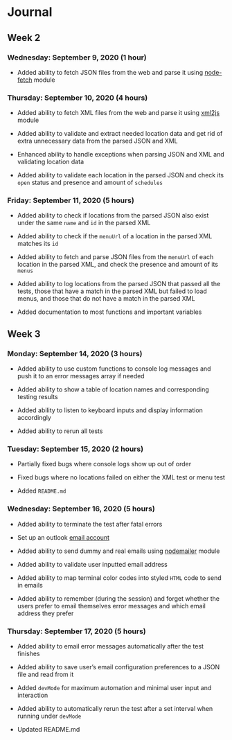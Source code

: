 # Journal

## Week 2

### Wednesday: September 9, 2020 (1 hour)

- Added ability to fetch JSON files from the web and parse it using [node-fetch](https://www.npmjs.com/package/node-fetch) module

### Thursday: September 10, 2020 (4 hours)

- Added ability to fetch XML files from the web and parse it using [xml2js](https://www.npmjs.com/package/xml2js) module

- Added ability to validate and extract needed location data and get rid of extra unnecessary data from the parsed JSON and XML

- Enhanced ability to handle exceptions when parsing JSON and XML and validating location data

- Added ability to validate each location in the parsed JSON and check its `open` status and presence and amount of `schedules`

### Friday: September 11, 2020 (5 hours)

- Added ability to check if locations from the parsed JSON also exist under the same `name` and `id` in the parsed XML

- Added ability to check if the `menuUrl` of a location in the parsed XML matches its `id`

- Added ability to fetch and parse JSON files from the `menuUrl` of each location in the parsed XML, and check the presence and amount of its `menus`

- Added ability to log locations from the parsed JSON that passed all the tests, those that have a match in the parsed XML but failed to load menus, and those that do not have a match in the parsed XML

- Added documentation to most functions and important variables

## Week 3

### Monday: September 14, 2020 (3 hours)

- Added ability to use custom functions to console log messages and push it to an error messages array if needed

- Added ability to show a table of location names and corresponding testing results

- Added ability to listen to keyboard inputs and display information accordingly

- Added ability to rerun all tests

### Tuesday: September 15, 2020 (2 hours)

- Partially fixed bugs where console logs show up out of order

- Fixed bugs where no locations failed on either the XML test or menu test

- Added `README.md`

### Wednesday: September 16, 2020 (5 hours)

- Added ability to terminate the test after fatal errors

- Set up an outlook [email account](mailto:nyu-dining-test@outlook.com)

- Added ability to send dummy and real emails using [nodemailer](https://www.npmjs.com/package/nodemailer) module

- Added ability to validate user inputted email address

- Added ability to map terminal color codes into styled `HTML` code to send in emails

- Added ability to remember (during the session) and forget whether the users prefer to email themselves error messages and which email address they prefer

### Thursday: September 17, 2020 (5 hours)

- Added ability to email error messages automatically after the test finishes

- Added ability to save user’s email configuration preferences to a JSON file and read from it

- Added `devMode` for maximum automation and minimal user input and interaction

- Added ability to automatically rerun the test after a set interval when running under `devMode`

- Updated README.md